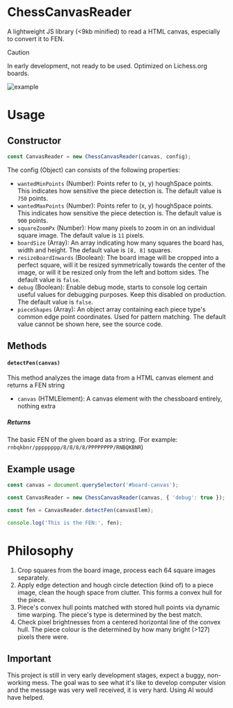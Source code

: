 # ChessCanvasReader

A lightweight JS library (<9kb minified) to read a HTML canvas, especially to convert it to FEN.

> [!CAUTION]
In early development, not ready to be used. Optimized on Lichess.org boards.

![example](https://github.com/user-attachments/assets/ad96237f-971a-415f-8be7-c1ca60e09409)

# Usage

## Constructor

```js
const CanvasReader = new ChessCanvasReader(canvas, config);
```

The config (Object) can consists of the following properties:

- `wantedMinPoints` (Number): Points refer to (x, y) houghSpace points. This indicates how sensitive the piece detection is. The default value is `750` points.
- `wantedMaxPoints` (Number): Points refer to (x, y) houghSpace points. This indicates how sensitive the piece detection is. The default value is `900` points.
- `squareZoomPx` (Number): How many pixels to zoom in on an individual square image. The default value is `11` pixels.
- `boardSize` (Array): An array indicating how many squares the board has, width and height. The default value is `[8, 8]` squares.
- `resizeBoardInwards` (Boolean): The board image will be cropped into a perfect square, will it be resized symmetrically towards the center of the image, or will it be resized only from the left and bottom sides. The default value is `false`.
- `debug` (Boolean): Enable debug mode, starts to console log certain useful values for debugging purposes. Keep this disabled on production. The default value is `false`.
- `pieceShapes` (Array): An object array containing each piece type's common edge point coordinates. Used for pattern matching. The default value cannot be shown here, see the source code.

## Methods

#### `detectFen(canvas)`

This method analyzes the image data from a HTML canvas element and returns a FEN string

- `canvas` (HTMLElement): A canvas element with the chessboard entirely, nothing extra

##### Returns

The basic FEN of the given board as a string. (For example: `rnbqkbnr/pppppppp/8/8/8/8/PPPPPPPP/RNBQKBNR`)

## Example usage

```js
const canvas = document.querySelector('#board-canvas');

const CanvasReader = new ChessCanvasReader(canvas, { 'debug': true });

const fen = CanvasReader.detectFen(canvasElem);

console.log('This is the FEN:', fen);
```

# Philosophy

1. Crop squares from the board image, process each 64 square images separately.
2. Apply edge detection and hough circle detection (kind of) to a piece image, clean the hough space from clutter. This forms a convex hull for the piece.
3. Piece's convex hull points matched with stored hull points via dynamic time warping. The piece's type is determined by the best match.
4. Check pixel brightnesses from a centered horizontal line of the convex hull. The piece colour is the determined by how many bright (>127) pixels there were.

## Important

This project is still in very early development stages, expect a buggy, non-working mess. The goal was to see what it's like to develop computer vision and the message was very well received, it is very hard. Using AI would have helped.
